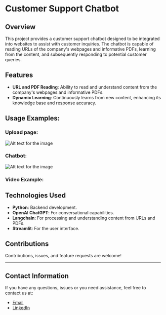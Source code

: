 
# Customer Support Chatbot

## Overview
This project provides a customer support chatbot designed to be integrated into websites to assist with customer inquiries. The chatbot is capable of reading URLs of the company's webpages and informative PDFs, learning from the content, and subsequently responding to potential customer queries.

## Features
- **URL and PDF Reading**: Ability to read and understand content from the company's webpages and informative PDFs.
- **Dynamic Learning**: Continuously learns from new content, enhancing its knowledge base and response accuracy.

## Usage Examples:
### Upload page:
![Alt text for the image](https://user-images.githubusercontent.com/74673031/265263875-879144a7-b76e-4213-8362-e0fdaae89acf.png)

### Chatbot:
![Alt text for the image](https://user-images.githubusercontent.com/74673031/265263854-88e7c850-676e-4a26-a372-af029e5239c4.png)

### Video Example:



## Technologies Used
- **Python**: Backend development.
- **OpenAI ChatGPT**: For conversational capabilities.
- **Langchain**: For processing and understanding content from URLs and PDFs.
- **Streamlit**: For the user interface.


## Contributions
Contributions, issues, and feature requests are welcome! 

---

## Contact Information
If you have any questions, issues or you need assistance, feel free to contact us at:

* [Email](mailto:luisalarconriva@gmail.com)
* [LinkedIn](https://www.linkedin.com/in/luis-alarc%C3%B3n-de-la-lastra-810113122/)

